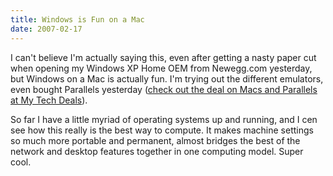 ```yaml
---
title: Windows is Fun on a Mac 
date: 2007-02-17
---
```

I can't believe I'm actually saying this, even after getting a nasty paper cut when opening my Windows XP Home OEM from Newegg.com yesterday, but Windows on a Mac is actually fun. I'm trying out the different emulators, even bought Parallels yesterday (<a href="http://mytechdeals.blogspot.com/2007/02/pc-connection-mac-deals.html">check out the deal on Macs and Parallels at My Tech Deals</a>).

So far I have a little myriad of operating systems up and running, and I cen see how this really is the best way to compute. It makes machine settings so much more portable and permanent, almost bridges the best of the network and desktop features together in one computing model. Super cool.

